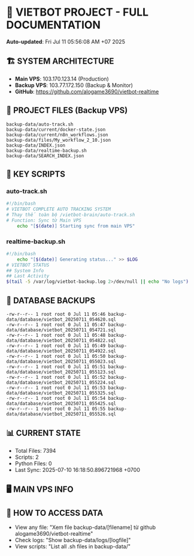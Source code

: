 # 🤖 VIETBOT PROJECT - FULL DOCUMENTATION
**Auto-updated**: Fri Jul 11 05:56:08 AM +07 2025

## 🏗️ SYSTEM ARCHITECTURE
- **Main VPS**: 103.170.123.14 (Production)
- **Backup VPS**: 103.77.172.150 (Backup & Monitor)
- **GitHub**: https://github.com/alogame3690/vietbot-realtime

## 📁 PROJECT FILES (Backup VPS)
```
backup-data/auto-track.sh
backup-data/current/docker-state.json
backup-data/current/n8n_workflows.json
backup-data/files/My_workflow_2_10.json
backup-data/INDEX.json
backup-data/realtime-backup.sh
backup-data/SEARCH_INDEX.json
```

## 🔧 KEY SCRIPTS
### auto-track.sh
```bash
#!/bin/bash
# VIETBOT COMPLETE AUTO TRACKING SYSTEM
# Thay thế toàn bộ /vietbot-brain/auto-track.sh
# Function: Sync từ Main VPS
    echo "[$(date)] Starting sync from main VPS"
```
### realtime-backup.sh
```bash
#!/bin/bash
    echo "[$(date)] Generating status..." >> $LOG
# VIETBOT STATUS
## System Info
## Last Activity
$(tail -5 /var/log/vietbot-backup.log 2>/dev/null || echo "No logs")
```

## 💾 DATABASE BACKUPS
```
-rw-r--r-- 1 root root 0 Jul 11 05:46 backup-data/database/vietbot_20250711_054620.sql
-rw-r--r-- 1 root root 0 Jul 11 05:47 backup-data/database/vietbot_20250711_054721.sql
-rw-r--r-- 1 root root 0 Jul 11 05:48 backup-data/database/vietbot_20250711_054822.sql
-rw-r--r-- 1 root root 0 Jul 11 05:49 backup-data/database/vietbot_20250711_054922.sql
-rw-r--r-- 1 root root 0 Jul 11 05:50 backup-data/database/vietbot_20250711_055023.sql
-rw-r--r-- 1 root root 0 Jul 11 05:51 backup-data/database/vietbot_20250711_055123.sql
-rw-r--r-- 1 root root 0 Jul 11 05:52 backup-data/database/vietbot_20250711_055224.sql
-rw-r--r-- 1 root root 0 Jul 11 05:53 backup-data/database/vietbot_20250711_055325.sql
-rw-r--r-- 1 root root 0 Jul 11 05:54 backup-data/database/vietbot_20250711_055425.sql
-rw-r--r-- 1 root root 0 Jul 11 05:55 backup-data/database/vietbot_20250711_055526.sql
```

## 📊 CURRENT STATE
- Total Files: 7394
- Scripts: 2
- Python Files: 0
- Last Sync: 2025-07-10 16:18:50.896721968 +0700

## 🖥️ MAIN VPS INFO


## 🚨 HOW TO ACCESS DATA
- View any file: "Xem file backup-data/[filename] từ github alogame3690/vietbot-realtime"
- Check logs: "Show backup-data/logs/[logfile]"
- View scripts: "List all .sh files in backup-data/"
